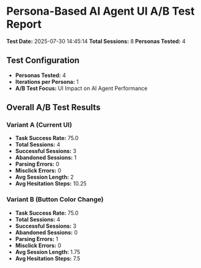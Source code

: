 # Persona-Based AI Agent UI A/B Test Report
**Test Date:** 2025-07-30 14:45:14
**Total Sessions:** 8
**Personas Tested:** 4

## Test Configuration
- **Personas Tested:** 4
- **Iterations per Persona:** 1
- **A/B Test Focus:** UI Impact on AI Agent Performance

## Overall A/B Test Results
### Variant A (Current UI)
- **Task Success Rate:** 75.0
- **Total Sessions:** 4
- **Successful Sessions:** 3
- **Abandoned Sessions:** 1
- **Parsing Errors:** 0
- **Misclick Errors:** 0
- **Avg Session Length:** 2
- **Avg Hesitation Steps:** 10.25

### Variant B (Button Color Change)
- **Task Success Rate:** 75.0
- **Total Sessions:** 4
- **Successful Sessions:** 3
- **Abandoned Sessions:** 0
- **Parsing Errors:** 1
- **Misclick Errors:** 0
- **Avg Session Length:** 1.75
- **Avg Hesitation Steps:** 7.5
